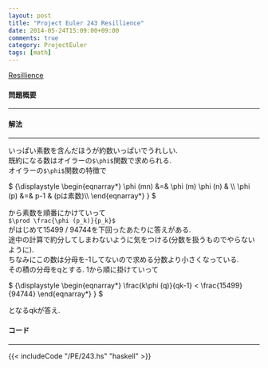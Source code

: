 ```yaml
---
layout: post
title: "Project Euler 243 Resillience"
date: 2014-05-24T15:09:00+09:00
comments: true
category: ProjectEuler
tags: [math]
---
```


[Resillience](http://projecteuler.net/problem=243)

#### 問題概要

****

#### 解法

****

いっぱい素数を含んだほうが約数いっぱいでうれしい.  
既約になる数はオイラーの`$\phi$`関数で求められる.  
オイラーの`$\phi$`関数の特徴で  

<div> $ {\displaystyle
\begin{eqnarray*}
\phi (mn) &=& \phi (m) \phi (n) & \\
\phi (p) &=& p-1 & (pは素数)\\
\end{eqnarray*}
} $</div>

から素数を順番にかけていって  
`$\prod \frac{\phi (p_k)}{p_k}$`  
がはじめて15499 / 94744を下回ったあたりに答えがある.  
途中の計算で約分してしまわないように気をつける(分数を扱うものでやらないように).  
ちなみにこの数は分母を-1してないので求める分数より小さくなっている.  
その積の分母をqとする. 1から順に掛けていって  

<div> $ {\displaystyle
\begin{eqnarray*}
\frac{k\phi (q)}{qk-1} < \frac{15499}{94744}
\end{eqnarray*}
} $</div>  

となるqkが答え.  


#### コード

****

{{< includeCode "/PE/243.hs" "haskell" >}}
